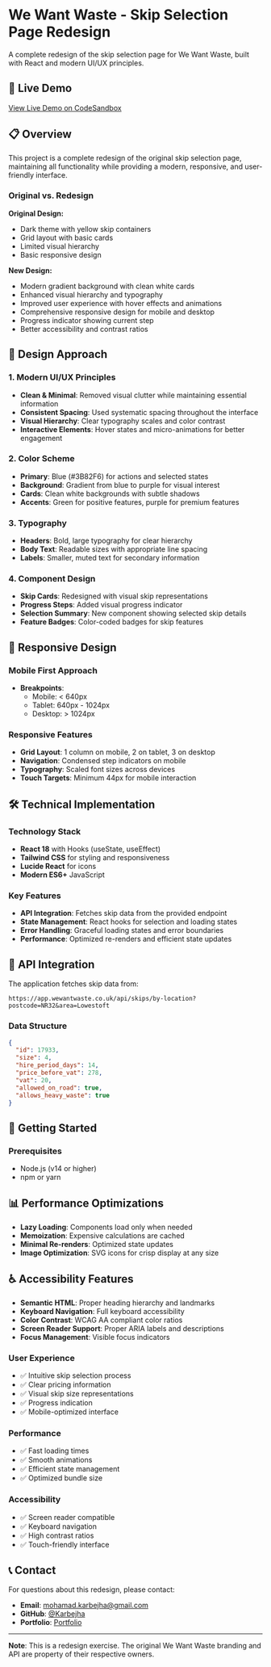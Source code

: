 # We Want Waste - Skip Selection Page Redesign

A complete redesign of the skip selection page for We Want Waste, built with React and modern UI/UX principles.

## 🚀 Live Demo

[View Live Demo on CodeSandbox](https://codesandbox.io/p/devbox/tks789)

## 📋 Overview

This project is a complete redesign of the original skip selection page, maintaining all functionality while providing a modern, responsive, and user-friendly interface.

### Original vs. Redesign

**Original Design:**
- Dark theme with yellow skip containers
- Grid layout with basic cards
- Limited visual hierarchy
- Basic responsive design

**New Design:**
- Modern gradient background with clean white cards
- Enhanced visual hierarchy and typography
- Improved user experience with hover effects and animations
- Comprehensive responsive design for mobile and desktop
- Progress indicator showing current step
- Better accessibility and contrast ratios

## 🎨 Design Approach

### 1. **Modern UI/UX Principles**
- **Clean & Minimal**: Removed visual clutter while maintaining essential information
- **Consistent Spacing**: Used systematic spacing throughout the interface
- **Visual Hierarchy**: Clear typography scales and color contrast
- **Interactive Elements**: Hover states and micro-animations for better engagement

### 2. **Color Scheme**
- **Primary**: Blue (#3B82F6) for actions and selected states
- **Background**: Gradient from blue to purple for visual interest
- **Cards**: Clean white backgrounds with subtle shadows
- **Accents**: Green for positive features, purple for premium features

### 3. **Typography**
- **Headers**: Bold, large typography for clear hierarchy
- **Body Text**: Readable sizes with appropriate line spacing
- **Labels**: Smaller, muted text for secondary information

### 4. **Component Design**
- **Skip Cards**: Redesigned with visual skip representations
- **Progress Steps**: Added visual progress indicator
- **Selection Summary**: New component showing selected skip details
- **Feature Badges**: Color-coded badges for skip features

## 📱 Responsive Design

### Mobile First Approach
- **Breakpoints**: 
  - Mobile: < 640px
  - Tablet: 640px - 1024px  
  - Desktop: > 1024px

### Responsive Features
- **Grid Layout**: 1 column on mobile, 2 on tablet, 3 on desktop
- **Navigation**: Condensed step indicators on mobile
- **Typography**: Scaled font sizes across devices
- **Touch Targets**: Minimum 44px for mobile interaction

## 🛠 Technical Implementation

### Technology Stack
- **React 18** with Hooks (useState, useEffect)
- **Tailwind CSS** for styling and responsiveness
- **Lucide React** for icons
- **Modern ES6+** JavaScript

### Key Features
- **API Integration**: Fetches skip data from the provided endpoint
- **State Management**: React hooks for selection and loading states
- **Error Handling**: Graceful loading states and error boundaries
- **Performance**: Optimized re-renders and efficient state updates


## 🔗 API Integration

The application fetches skip data from:
```
https://app.wewantwaste.co.uk/api/skips/by-location?postcode=NR32&area=Lowestoft
```

### Data Structure
```json
{
  "id": 17933,
  "size": 4,
  "hire_period_days": 14,
  "price_before_vat": 278,
  "vat": 20,
  "allowed_on_road": true,
  "allows_heavy_waste": true
}
```

## 🚀 Getting Started

### Prerequisites
- Node.js (v14 or higher)
- npm or yarn


## 📊 Performance Optimizations

- **Lazy Loading**: Components load only when needed
- **Memoization**: Expensive calculations are cached
- **Minimal Re-renders**: Optimized state updates
- **Image Optimization**: SVG icons for crisp display at any size

## ♿ Accessibility Features

- **Semantic HTML**: Proper heading hierarchy and landmarks
- **Keyboard Navigation**: Full keyboard accessibility
- **Color Contrast**: WCAG AA compliant color ratios
- **Screen Reader Support**: Proper ARIA labels and descriptions
- **Focus Management**: Visible focus indicators


### User Experience
- ✅ Intuitive skip selection process
- ✅ Clear pricing information
- ✅ Visual skip size representations
- ✅ Progress indication
- ✅ Mobile-optimized interface

### Performance
- ✅ Fast loading times
- ✅ Smooth animations
- ✅ Efficient state management
- ✅ Optimized bundle size

### Accessibility
- ✅ Screen reader compatible
- ✅ Keyboard navigation
- ✅ High contrast ratios
- ✅ Touch-friendly interface

## 📞 Contact

For questions about this redesign, please contact:
- **Email**: mohamad.karbejha@gmail.com
- **GitHub**: [@Karbejha](https://github.com/Karbejha)
- **Portfolio**: [Portfolio](https://portfolio-mohamad-karbejhas-projects.vercel.app/)


---

**Note**: This is a redesign exercise. The original We Want Waste branding and API are property of their respective owners.